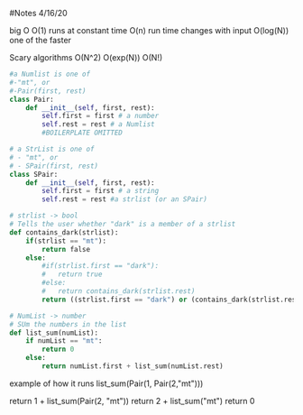 #Notes 4/16/20

big O 
O(1) runs at constant time
O(n) run time changes with input
O(log(N)) one of the faster

Scary algorithms
O(N^2)
O(exp(N))
O(N!)

```python
#a Numlist is one of 
#-"mt", or
#-Pair(first, rest)
class Pair:
    def __init__(self, first, rest):
        self.first = first # a number
        self.rest = rest # a Numlist
        #BOILERPLATE OMITTED

# a StrList is one of
# - "mt", or
# - SPair(first, rest)
class SPair:
    def __init__(self, first, rest):
        self.first = first # a string
        self.rest = rest #a strlist (or an SPair)

# strlist -> bool
# Tells the user whether "dark" is a member of a strlist
def contains_dark(strlist):
    if(strlist == "mt"):
        return false
    else:
        #if(strlist.first == "dark"):
        #   return true
        #else:
        #   return contains_dark(strlist.rest)
        return ((strlist.first == "dark") or (contains_dark(strlist.rest)))

# NumList -> number
# SUm the numbers in the list
def list_sum(numList):
    if numList == "mt":
        return 0 
    else:
        return numList.first + list_sum(numList.rest)
```

example of how it runs 
list_sum(Pair(1, Pair(2,"mt")))

return 1 + list_sum(Pair(2, "mt"))
         return 2 + list_sum("mt")
                    return 0 
                    
                    
